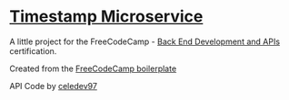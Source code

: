 
# [Timestamp Microservice](https://www.freecodecamp.org/learn/apis-and-microservices/apis-and-microservices-projects/timestamp-microservice)

A little project for the FreeCodeCamp - [Back End Development and APIs](https://www.freecodecamp.org/learn/back-end-development-and-apis) certification.

Created from the [FreeCodeCamp boilerplate](https://github.com/freeCodeCamp/boilerplate-project-timestamp/)

API Code by [celedev97](https://github.com/celedev97)
